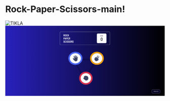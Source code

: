 # Rock-Paper-Scissors-main!
![TIKLA](https://omercinar00.github.io/Rock-Paper-Scissors-main/)
![Rock-Paper-Scissors](Animation.gif)
